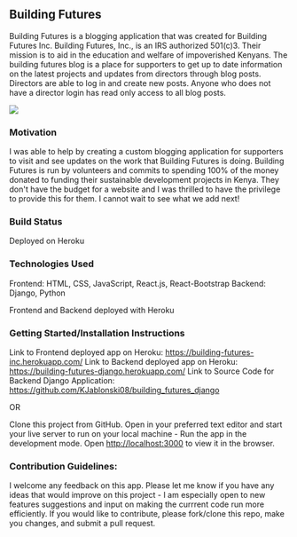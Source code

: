 ## Building Futures

Building Futures is a blogging application that was created for Building Futures Inc. Building Futures, Inc., is an IRS authorized 501(c)3. Their mission is to aid in the education and welfare of impoverished Kenyans. The building futures blog is a place for supporters to get up to date information on the latest projects and updates from directors through blog posts. Directors are able to log in and create new posts. Anyone who does not have a director login has read only access to all blog posts.

![](bf_homepage.gif)

### Motivation
I was able to help by creating a custom blogging application for supporters to visit and see updates on the work that Building Futures is doing. Building Futures is run by volunteers and commits to spending 100% of the money donated to funding their sustainable development projects in Kenya. They don't have the budget for a website and I was thrilled to have the privilege to provide this for them.
I cannot wait to see what we add next!

### Build Status
Deployed on Heroku

### Technologies Used

Frontend: HTML, CSS, JavaScript, React.js, React-Bootstrap
Backend: Django, Python

Frontend and Backend deployed with Heroku

### Getting Started/Installation Instructions

Link to Frontend deployed app on Heroku: https://building-futures-inc.herokuapp.com/
Link to Backend deployed app on Heroku: https://building-futures-django.herokuapp.com/
Link to Source Code for Backend Django Application: https://github.com/KJablonski08/building_futures_django

OR

Clone this project from GitHub.
Open in your preferred text editor and start your live server to run on your local machine -
Run the app in the development mode.
Open [http://localhost:3000](http://localhost:3000) to view it in the browser.

### Contribution Guidelines:

I welcome any feedback on this app. Please let me know if you have any ideas that would improve on this project - I am especially open to new features suggestions and input on making the currrent code run more efficiently. If you would like to contribute, please fork/clone this repo, make you changes, and submit a pull request.
